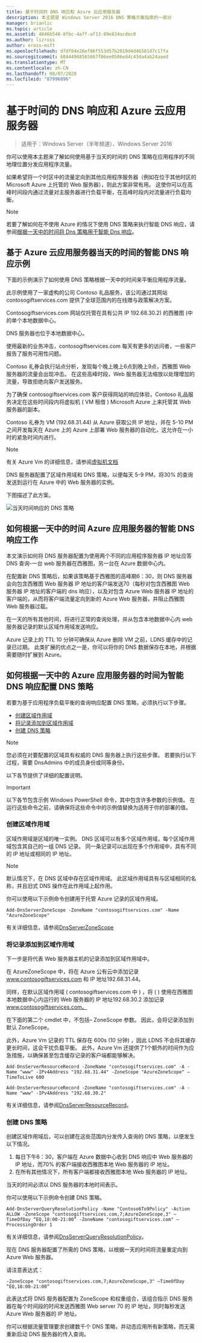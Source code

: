```yaml
---
title: 基于时间的 DNS 响应和 Azure 云应用服务器
description: 本主题是 Windows Server 2016 DNS 策略方案指南的一部分
manager: brianlic
ms.topic: article
ms.assetid: 4846b548-8fbc-4a7f-af13-09e834acdec0
ms.author: lizross
author: eross-msft
ms.openlocfilehash: d7df84e26ef86f553d57b2019d4d46581d7c17fa
ms.sourcegitcommit: 68444968565667f86ee0586ed4c43da4ab24aaed
ms.translationtype: MT
ms.contentlocale: zh-CN
ms.lasthandoff: 08/07/2020
ms.locfileid: "87996896"
---
```

# <a name="dns-responses-based-on-time-of-day-with-an-azure-cloud-app-server"></a>基于时间的 DNS 响应和 Azure 云应用服务器

>适用于：Windows Server（半年频道）、Windows Server 2016

你可以使用本主题来了解如何使用基于当天的时间的 DNS 策略在应用程序的不同地理位置分发应用程序流量。

如果希望将一个时区中的流量定向到其他应用程序服务器（例如在位于其他时区的 Microsoft Azure 上托管的 Web 服务器），则此方案非常有用。 这使你可以在高峰时间段内通过流量对主服务器进行负载平衡，在高峰时段内对流量进行负载均衡。

> [!NOTE]
> 若要了解如何在不使用 Azure 的情况下使用 DNS 策略来执行智能 DNS 响应，请参阅[根据一天中的时间将 Dns 策略用于智能 Dns 响应](./dns-tod-intelligent.md)。

## <a name="example-of-intelligent-dns-responses-based-on-the-time-of-day-with-azure-cloud-app-server"></a>基于 Azure 云应用服务器当天的时间的智能 DNS 响应示例

下面的示例演示了如何使用 DNS 策略根据一天中的时间来平衡应用程序流量。

此示例使用了一家虚构的公司 Contoso 礼品服务，该公司通过其网站 contosogiftservices.com 提供了全球范围内的在线赠与政策解决方案。

Contosogiftservices.com 网站仅托管在具有公共 IP 192.68.30.2) 的西雅图 (中的单个本地数据中心。

DNS 服务器也位于本地数据中心。

使用最新的业务冲击，contosogiftservices.com 每天有更多的访问者，一些客户报告了服务可用性问题。

Contoso 礼券会执行站点分析，发现每个晚上晚上6点到晚上9点，西雅图 Web 服务器的流量会出现冲击。 在这些高峰时段，Web 服务器无法缩放以处理增加的流量，导致拒绝向客户发送服务。

为了确保 contosogiftservices.com 客户获得网站的响应体验，Contoso 礼品服务决定在这些时间段内将虚拟机 \( VM 租借 \) Microsoft Azure 上来托管其 Web 服务器的副本。

Contoso 礼券为 VM (192.68.31.44) 从 Azure 获取公共 IP 地址，并在 5-10 PM 之间开发每天在 Azure 上的 Azure 上部署 Web 服务器的自动化，这允许在一小时的紧急时间内进行。

> [!NOTE]
> 有关 Azure Vm 的详细信息，请参阅[虚拟机文档](https://azure.microsoft.com/documentation/services/virtual-machines/)

DNS 服务器配置了区域作用域和 DNS 策略，以便每天 5-9 PM，将30% 的查询发送到运行在 Azure 中的 Web 服务器的实例。

下图描述了此方案。

![当天时间响应的 DNS 策略](../../media/DNS-Policy-Tod2/dns_policy_tod2.jpg)

## <a name="how-intelligent-dns-responses-based-on-time-of-day-with-azure-app-server-works"></a>如何根据一天中的时间 Azure 应用服务器的智能 DNS 响应工作

本文演示如何将 DNS 服务器配置为使用两个不同的应用程序服务器 IP 地址应答 DNS 查询-一台 web 服务器在西雅图，另一台在 Azure 数据中心内。

在配置新 DNS 策略后，如果该策略基于西雅图的高峰期6：30，则 DNS 服务器会向包含西雅图 Web 服务器 IP 地址的客户端发送70（每秒对包含西雅图 Web 服务器 IP 地址的客户端的 dns 响应），以及对包含 Azure Web 服务器 IP 地址的客户端的，从而将客户端流量定向到新的 Azure Web 服务器，并阻止西雅图 Web 服务器过载。

在一天的所有其他时间，将进行正常的查询处理，并从包含本地数据中心内 web 服务器记录的默认区域作用域发送响应。

Azure 记录上的 TTL 10 分钟可确保从 Azure 删除 VM 之前，LDNS 缓存中的记录已过期。 此类扩展的优点之一是，你可以将你的 DNS 数据保存在本地，并根据需要随时扩展到 Azure。

## <a name="how-to-configure-dns-policy-for-intelligent-dns-responses-based-on-time-of-day-with-azure-app-server"></a>如何根据一天中的 Azure 应用服务器的时间为智能 DNS 响应配置 DNS 策略

若要为基于应用程序负载平衡的查询响应配置 DNS 策略，必须执行以下步骤。

- [创建区域作用域](#create-the-zone-scopes)
- [将记录添加到区域作用域](#add-records-to-the-zone-scopes)
- [创建 DNS 策略](#create-the-dns-policies)

> [!NOTE]
> 您必须在对要配置的区域具有权威的 DNS 服务器上执行这些步骤。 若要执行以下过程，需要 DnsAdmins 中的成员身份或同等身份。

以下各节提供了详细的配置说明。

> [!IMPORTANT]
> 以下各节包含示例 Windows PowerShell 命令，其中包含许多参数的示例值。 在运行这些命令之前，请确保将这些命令中的示例值替换为适用于你的部署的值。


### <a name="create-the-zone-scopes"></a>创建区域作用域

区域作用域是区域的唯一实例。 DNS 区域可以有多个区域作用域，每个区域作用域包含其自己的一组 DNS 记录。 同一条记录可以出现在多个作用域中，具有不同的 IP 地址或相同的 IP 地址。

> [!NOTE]
> 默认情况下，在 DNS 区域中存在区域作用域。 此区域作用域具有与区域相同的名称，并且旧式 DNS 操作在此作用域上起作用。

你可以使用以下示例命令创建用于托管 Azure 记录的区域作用域。

```
Add-DnsServerZoneScope -ZoneName "contosogiftservices.com" -Name "AzureZoneScope"
```

有关详细信息，请参阅[DnsServerZoneScope](/powershell/module/dnsserver/add-dnsserverzonescope?view=win10-ps)

### <a name="add-records-to-the-zone-scopes"></a>将记录添加到区域作用域
下一步是将代表 Web 服务器主机的记录添加到区域作用域中。

在 AzureZoneScope 中，将在 Azure 公有云中添加记录 www.contosogiftservices.com 和 IP 地址192.68.31.44。

同样，在默认区域作用域 \( contosogiftservices.com 中 \) ，将 \( \) 使用在西雅图本地数据中心内运行的 Web 服务器的 IP 地址192.68.30.2 添加记录 www.contosogiftservices.com。

在下面的第二个 cmdlet 中，不包括– ZoneScope 参数。 因此，会将记录添加到默认 ZoneScope。

此外，Azure Vm 记录的 TTL 保存在 600s (10 分钟) ，因此 LDNS 不会将其缓存更长时间，这会干扰负载平衡。 此外，Azure Vm 还提供了1个额外的时间作为应急措施，以确保甚至包含缓存记录的客户端都能够解决。

```
Add-DnsServerResourceRecord -ZoneName "contosogiftservices.com" -A -Name "www" -IPv4Address "192.68.31.44" -ZoneScope "AzureZoneScope" –TimeToLive 600

Add-DnsServerResourceRecord -ZoneName "contosogiftservices.com" -A -Name "www" -IPv4Address "192.68.30.2"
```

有关详细信息，请参阅[DnsServerResourceRecord](/powershell/module/dnsserver/add-dnsserverresourcerecord?view=win10-ps)。

### <a name="create-the-dns-policies"></a>创建 DNS 策略
创建区域作用域后，可以创建在这些范围内分发传入查询的 DNS 策略，以便发生以下情况。

1. 每日下午6：30，客户端在 Azure 数据中心收到 DNS 响应中 Web 服务器的 IP 地址，而70% 的客户端接收西雅图本地 Web 服务器的 IP 地址。
2. 在所有其他情况下，所有客户端都接收西雅图本地 Web 服务器的 IP 地址。

当天的时间必须以 DNS 服务器的本地时间表示。

你可以使用以下示例命令创建 DNS 策略。

```
Add-DnsServerQueryResolutionPolicy -Name "Contoso6To9Policy" -Action ALLOW -ZoneScope "contosogiftservices.com,7;AzureZoneScope,3" –TimeOfDay “EQ,18:00-21:00” -ZoneName "contosogiftservices.com" –ProcessingOrder 1
```

有关详细信息，请参阅[DnsServerQueryResolutionPolicy](/powershell/module/dnsserver/add-dnsserverqueryresolutionpolicy?view=win10-ps)。

现在 DNS 服务器配置了所需的 DNS 策略，以根据一天的时间将流量重定向到 Azure Web 服务器。

请注意表达式：

`
 -ZoneScope "contosogiftservices.com,7;AzureZoneScope,3" –TimeOfDay “EQ,18:00-21:00”
`

此表达式将 DNS 服务器配置为 ZoneScope 和权重组合，该组合指示 DNS 服务器在每个时间段的时间发送西雅图 Web server 70 的 IP 地址，同时每秒发送 Azure Web 服务器的 IP 地址。

你可以根据流量管理要求创建数千个 DNS 策略，并动态应用所有新策略，而无需重新启动 DNS 服务器的传入查询。